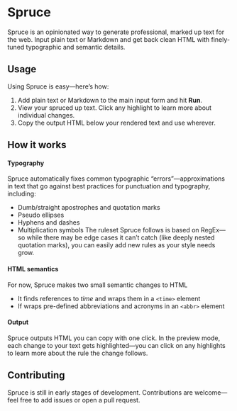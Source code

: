 # Spruce
Spruce is an opinionated way to generate professional, marked up text for the web. Input plain text or Markdown and get back clean HTML with finely-tuned typographic and semantic details. 
## Usage
Using Spruce is easy—here’s how:
1. Add plain text or Markdown to the main input form and hit **Run**.
2. View your spruced up text. Click any highlight to learn more about individual changes.
3. Copy the output HTML below your rendered text and use wherever.
## How it works
#### Typography
Spruce automatically fixes common typographic “errors”—approximations in text that go against best practices for punctuation and typography, including:
* Dumb/straight apostrophes and quotation marks
* Pseudo ellipses
* Hyphens and dashes
* Multiplication symbols
The ruleset Spruce follows is based on RegEx—so while there may be edge cases it can’t catch (like deeply nested quotation marks), you can easily add new rules as your style needs grow.
#### HTML semantics
For now, Spruce makes two small semantic changes to HTML
* It finds references to *time* and wraps them in a `<time>` element
* If wraps pre-defined abbreviations and acronyms in an `<abbr>` element
#### Output
Spruce outputs HTML you can copy with one click. In the preview mode, each change to your text gets highlighted—you can click on any highlights to learn more about the rule the change follows.
## Contributing
Spruce is still in early stages of development. Contributions are welcome—feel free to add issues or open a pull request.
